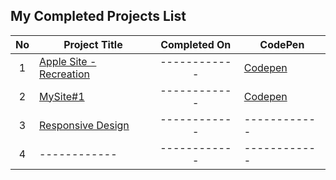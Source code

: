 
## My Completed Projects List

| No  |  Project Title  |  Completed On | CodePen |
| :------------: | ------------ | :------------: | ------------ |
| 1 | [Apple Site - Recreation](https://github.com/AlxCrmr/Site-recreations/tree/master/Apple) | ------------ | [Codepen](https://codepen.io/AlxCrmr/full/RLyobv/) |
| 2 | [MySite#1](https://github.com/AlxCrmr/Site-recreations/tree/master/MySite%231) | ------------ | [Codepen](https://codepen.io/AlxCrmr/full/pdzpNa/) |
| 3 | [Responsive Design](https://github.com/AlxCrmr/Site-recreations) | ------------ | ------------ |
| 4 | ------------ | ------------ | ------------ |
